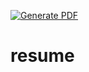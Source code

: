 [![Generate PDF](https://github.com/konumaru/resume/actions/workflows/export-pdf.yml/badge.svg)](https://github.com/konumaru/resume/actions/workflows/export-pdf.yml)

# resume
